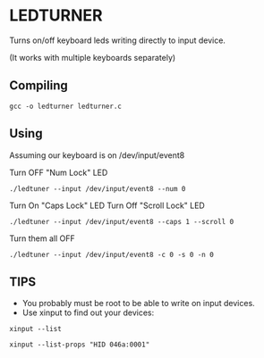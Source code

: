 LEDTURNER
=========

Turns on/off keyboard leds writing directly to input device.

(It works with multiple keyboards separately)


## Compiling ##

```
gcc -o ledturner ledturner.c
```


## Using ##

Assuming our keyboard is on /dev/input/event8

Turn OFF "Num Lock" LED
```
./ledtuner --input /dev/input/event8 --num 0
```


Turn On "Caps Lock" LED
Turn Off "Scroll Lock" LED
```
./ledtuner --input /dev/input/event8 --caps 1 --scroll 0
```

Turn them all OFF
```
./ledtuner --input /dev/input/event8 -c 0 -s 0 -n 0
```


## TIPS ##

* You probably must be root to be able to write on input devices.
* Use xinput to find out your devices:
```
xinput --list
```
```
xinput --list-props "HID 046a:0001"
```
